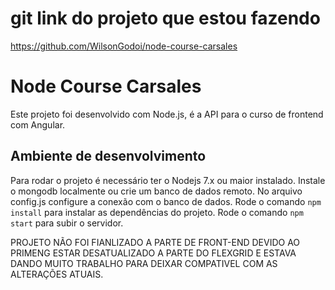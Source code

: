 # git link do projeto que estou fazendo
https://github.com/WilsonGodoi/node-course-carsales

# Node Course Carsales

Este projeto foi desenvolvido com Node.js, é a API para o curso de frontend com Angular.

## Ambiente de desenvolvimento

Para rodar o projeto é necessário ter o Nodejs 7.x ou maior instalado.
Instale o mongodb localmente ou crie um banco de dados remoto.
No arquivo config.js configure a conexão com o banco de dados.
Rode o comando `npm install` para instalar as dependências do projeto.
Rode o comando `npm start` para subir o servidor.

PROJETO NÃO FOI FIANLIZADO A PARTE DE FRONT-END DEVIDO AO PRIMENG ESTAR DESATUALIZADO A PARTE DO FLEXGRID E ESTAVA DANDO MUITO TRABALHO PARA DEIXAR COMPATIVEL COM AS ALTERAÇÕES ATUAIS.
